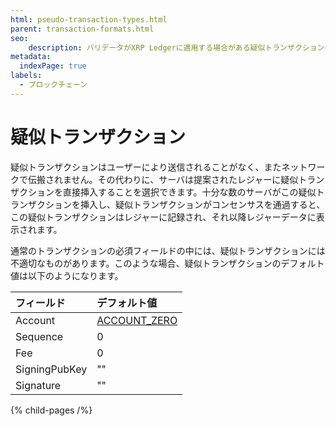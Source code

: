 ```yaml
---
html: pseudo-transaction-types.html
parent: transaction-formats.html
seo:
    description: バリデータがXRP Ledgerに適用する場合がある疑似トランザクションのフォーマットです。
metadata:
  indexPage: true
labels:
  - ブロックチェーン
---
```

# 疑似トランザクション

疑似トランザクションはユーザーにより送信されることがなく、またネットワークで伝搬されません。その代わりに、サーバは提案されたレジャーに疑似トランザクションを直接挿入することを選択できます。十分な数のサーバがこの疑似トランザクションを挿入し、疑似トランザクションがコンセンサスを通過すると、この疑似トランザクションはレジャーに記録され、それ以降レジャーデータに表示されます。

通常のトランザクションの必須フィールドの中には、疑似トランザクションには不適切なものがあります。このような場合、疑似トランザクションのデフォルト値は以下のようになります。

| フィールド         | デフォルト値                                            |
|:--------------|:---------------------------------------------------------|
| Account       | [ACCOUNT_ZERO](../../../../concepts/accounts/addresses.md#特別なアドレス) |
| Sequence      | 0                                                        |
| Fee           | 0                                                        |
| SigningPubKey | ""                                                       |
| Signature     | ""                                                       |


{% child-pages /%}
